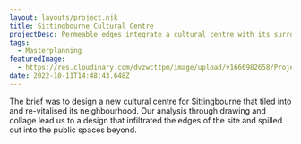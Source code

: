 ```yaml
---
layout: layouts/project.njk
title: Sittingbourne Cultural Centre
projectDesc: Permeable edges integrate a cultural centre with its surroundings.
tags:
  - Masterplanning
featuredImage:
  - https://res.cloudinary.com/dvzwcttpm/image/upload/v1666982658/Projects/Sittingbourne%20Cultural%20Centre/masterplanning_for_sittingbourne_qpa3yl.jpg
date: 2022-10-11T14:48:43.648Z
---
```

The brief was to design a new cultural centre for Sittingbourne that tiled into and re-vitalised its neighbourhood. Our analysis through drawing and collage lead us to a design that infiltrated the edges of the site and spilled out into the public spaces beyond.